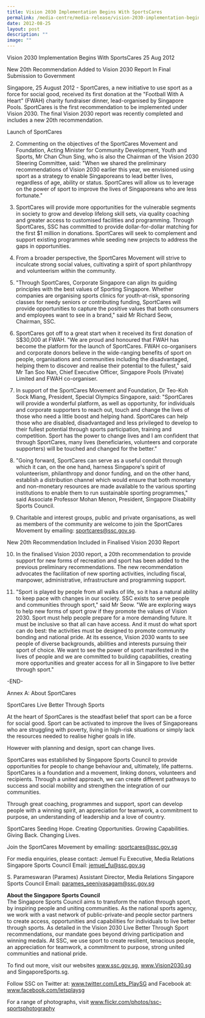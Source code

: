 ```yaml
---
title: Vision 2030 Implementation Begins With SportsCares
permalink: /media-centre/media-release/vision-2030-implementation-begins-with-sportscares/
date: 2012-08-25
layout: post
description: ""
image: ""
---
```

Vision 2030 Implementation Begins With SportsCares
25 Aug 2012


New 20th Recommendation Added to Vision 2030 Report In Final Submission to Government

	
Singapore, 25 August 2012 - SportCares, a new initiative to use sport as a force for social good, received its first donation at the "Football With A Heart" (FWAH) charity fundraiser dinner, lead-organised by Singapore Pools. SportCares is the first recommendation to be implemented under Vision 2030. The final Vision 2030 report was recently completed and includes a new 20th recommendation.

Launch of SportCares

2. Commenting on the objectives of the SportCares Movement and Foundation, Acting Minister for Community Development, Youth and Sports, Mr Chan Chun Sing, who is also the Chairman of the Vision 2030 Steering Committee, said: "When we shared the preliminary recommendations of Vision 2030 earlier this year, we envisioned using sport as a strategy to enable Singaporeans to lead better lives, regardless of age, ability or status. SportCares will allow us to leverage on the power of sport to improve the lives of Singaporeans who are less fortunate."

3. SportCares will provide more opportunities for the vulnerable segments in society to grow and develop lifelong skill sets, via quality coaching and greater access to customised facilities and programming. Through SportCares, SSC has committed to provide dollar-for-dollar matching for the first $1 million in donations. SportCares will seek to complement and support existing programmes while seeding new projects to address the gaps in opportunities.

4. From a broader perspective, the SportCares Movement will strive to inculcate strong social values, cultivating a spirit of sport philanthropy and volunteerism within the community.

5. "Through SportCares, Corporate Singapore can align its guiding principles with the best values of Sporting Singapore. Whether companies are organising sports clinics for youth-at-risk, sponsoring classes for needy seniors or contributing funding, SportCares will provide opportunities to capture the positive values that both consumers and employees want to see in a brand," said Mr Richard Seow, Chairman, SSC.

6. SportCares got off to a great start when it received its first donation of S$30,000 at FWAH. "We are proud and honoured that FWAH has become the platform for the launch of SportCares. FWAH co-organisers and corporate donors believe in the wide-ranging benefits of sport on people, organisations and communities including the disadvantaged, helping them to discover and realise their potential to the fullest," said Mr Tan Soo Nan, Chief Executive Officer, Singapore Pools (Private) Limited and FWAH co-organiser.

7. In support of the SportCares Movement and Foundation, Dr Teo-Koh Sock Miang, President, Special Olympics Singapore, said: "SportCares will provide a wonderful platform, as well as opportunity, for individuals and corporate supporters to reach out, touch and change the lives of those who need a little boost and helping hand. SportCares can help those who are disabled, disadvantaged and less privileged to develop to their fullest potential through sports participation, training and competition. Sport has the power to change lives and I am confident that through SportCares, many lives (beneficiaries, volunteers and corporate supporters) will be touched and changed for the better."

8. "Going forward, SportCares can serve as a useful conduit through which it can, on the one hand, harness Singapore's spirit of volunteerism, philanthropy and donor funding, and on the other hand, establish a distribution channel which would ensure that both monetary and non-monetary resources are made available to the various sporting institutions to enable them to run sustainable sporting programmes," said Associate Professor Mohan Menon, President, Singapore Disability Sports Council.

9. Charitable and interest groups, public and private organisations, as well as members of the community are welcome to join the SportCares Movement by emailing: sportcares@ssc.gov.sg.

New 20th Recommendation Included in Finalised Vision 2030 Report

10. In the finalised Vision 2030 report, a 20th recommendation to provide support for new forms of recreation and sport has been added to the previous preliminary recommendations. The new recommendation advocates the facilitation of new sporting activities, including fiscal, manpower, administrative, infrastructure and programming support.

11. "Sport is played by people from all walks of life, so it has a natural ability to keep pace with changes in our society. SSC exists to serve people and communities through sport," said Mr Seow. "We are exploring ways to help new forms of sport grow if they promote the values of Vision 2030. Sport must help people prepare for a more demanding future. It must be inclusive so that all can have access. And it must do what sport can do best: the activities must be designed to promote community bonding and national pride. At its essence, Vision 2030 wants to see people of diverse backgrounds, abilities and interests pursuing their sport of choice. We want to see the power of sport manifested in the lives of people and we are committed to building capabilities, creating more opportunities and greater access for all in Singapore to live better through sport."

-END-

Annex A: About SportCares

SportCares
Live Better Through Sports

At the heart of SportCares is the steadfast belief that sport can be a force for social good. Sport can be activated to improve the lives of Singaporeans who are struggling with poverty, living in high-risk situations or simply lack the resources needed to realise higher goals in life.

However with planning and design, sport can change lives.

SportCares was established by Singapore Sports Council to provide opportunities for people to change behaviour and, ultimately, life patterns. SportCares is a foundation and a movement, linking donors, volunteers and recipients. Through a united approach, we can create different pathways to success and social mobility and strengthen the integration of our communities.

Through great coaching, programmes and support, sport can develop people with a winning spirit, an appreciation for teamwork, a commitment to purpose, an understanding of leadership and a love of country.


SportCares
Seeding Hope. Creating Opportunities.
Growing Capabilities. Giving Back. Changing Lives.

Join the SportCares Movement by emailing: sportcares@ssc.gov.sg

For media enquiries, please contact:
Jemuel Fu
Executive, Media Relations
Singapore Sports Council
Email: jemuel_fu@ssc.gov.sg

S. Parameswaran (Parames)
Assistant Director, Media Relations
Singapore Sports Council
Email: parames_seenivasagam@ssc.gov.sg


**About the Singapore Sports Council**
<br>
The Singapore Sports Council aims to transform the nation through sport, by inspiring people and uniting communities. As the national sports agency, we work with a vast network of public-private-and people sector partners to create access, opportunities and capabilities for individuals to live better through sports. As detailed in the Vision 2030 Live Better Through Sport recommendations, our mandate goes beyond driving participation and winning medals. At SSC, we use sport to create resilient, tenacious people, an appreciation for teamwork, a commitment to purpose, strong united communities and national pride.

To find out more, visit our websites www.ssc.gov.sg, www.Vision2030.sg and SingaporeSports.sg.

Follow SSC on Twitter at: www.twitter.com/Lets_PlaySG and Facebook at: www.facebook.com/letsplaysg

For a range of photographs, visit www.flickr.com/photos/ssc-sportsphotography
